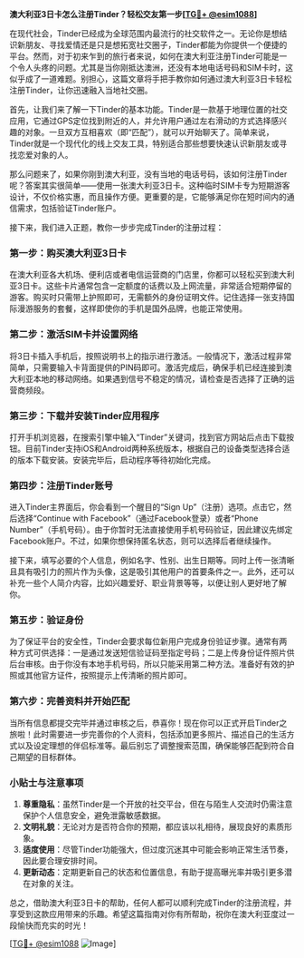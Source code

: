 **澳大利亚3日卡怎么注册Tinder？轻松交友第一步[[TG💪+ @esim1088](https://t.me/s/esim1088)]**

在现代社会，Tinder已经成为全球范围内最流行的社交软件之一。无论你是想结识新朋友、寻找爱情还是只是想拓宽社交圈子，Tinder都能为你提供一个便捷的平台。然而，对于初来乍到的旅行者来说，如何在澳大利亚注册Tinder可能是一个令人头疼的问题。尤其是当你刚抵达澳洲，还没有本地电话号码和SIM卡时，这似乎成了一道难题。别担心，这篇文章将手把手教你如何通过澳大利亚3日卡轻松注册Tinder，让你迅速融入当地社交圈。

首先，让我们来了解一下Tinder的基本功能。Tinder是一款基于地理位置的社交应用，它通过GPS定位找到附近的人，并允许用户通过左右滑动的方式选择感兴趣的对象。一旦双方互相喜欢（即“匹配”），就可以开始聊天了。简单来说，Tinder就是一个现代化的线上交友工具，特别适合那些想要快速认识新朋友或寻找恋爱对象的人。

那么问题来了，如果你刚到澳大利亚，没有当地的电话号码，该如何注册Tinder呢？答案其实很简单——使用一张澳大利亚3日卡。这种临时SIM卡专为短期游客设计，不仅价格实惠，而且操作方便。更重要的是，它能够满足你在短时间内的通信需求，包括验证Tinder账户。

接下来，我们进入正题，教你一步步完成Tinder的注册过程：

### 第一步：购买澳大利亚3日卡

在澳大利亚各大机场、便利店或者电信运营商的门店里，你都可以轻松买到澳大利亚3日卡。这些卡片通常包含一定额度的话费以及上网流量，非常适合短期停留的游客。购买时只需带上护照即可，无需额外的身份证明文件。记住选择一张支持国际漫游服务的套餐，这样即使你的手机是国外品牌，也能正常使用。

### 第二步：激活SIM卡并设置网络

将3日卡插入手机后，按照说明书上的指示进行激活。一般情况下，激活过程非常简单，只需要输入卡背面提供的PIN码即可。激活完成后，确保手机已经连接到澳大利亚本地的移动网络。如果遇到信号不稳定的情况，请检查是否选择了正确的运营商频段。

### 第三步：下载并安装Tinder应用程序

打开手机浏览器，在搜索引擎中输入“Tinder”关键词，找到官方网站后点击下载按钮。目前Tinder支持iOS和Android两种系统版本，根据自己的设备类型选择合适的版本下载安装。安装完毕后，启动程序等待初始化完成。

### 第四步：注册Tinder账号

进入Tinder主界面后，你会看到一个醒目的“Sign Up”（注册）选项。点击它，然后选择“Continue with Facebook”（通过Facebook登录）或者“Phone Number”（手机号码）。由于你暂时无法直接使用手机号码验证，因此建议先绑定Facebook账户。不过，如果你想保持匿名状态，则可以选择后者继续操作。

接下来，填写必要的个人信息，例如名字、性别、出生日期等。同时上传一张清晰且具有吸引力的照片作为头像，这是吸引其他用户的首要条件之一。此外，还可以补充一些个人简介内容，比如兴趣爱好、职业背景等等，以便让别人更好地了解你。

### 第五步：验证身份

为了保证平台的安全性，Tinder会要求每位新用户完成身份验证步骤。通常有两种方式可供选择：一是通过发送短信验证码至指定号码；二是上传身份证件照片供后台审核。由于你没有本地手机号码，所以只能采用第二种方法。准备好有效的护照或其他官方证件，按照提示上传清晰的照片即可。

### 第六步：完善资料并开始匹配

当所有信息都提交完毕并通过审核之后，恭喜你！现在你可以正式开启Tinder之旅啦！此时需要进一步完善你的个人资料，包括添加更多照片、描述自己的生活方式以及设定理想的伴侣标准等。最后别忘了调整搜索范围，确保能够匹配到符合自己期望的目标群体。

### 小贴士与注意事项

1. **尊重隐私**：虽然Tinder是一个开放的社交平台，但在与陌生人交流时仍需注意保护个人信息安全，避免泄露敏感数据。
2. **文明礼貌**：无论对方是否符合你的预期，都应该以礼相待，展现良好的素质形象。
3. **适度使用**：尽管Tinder功能强大，但过度沉迷其中可能会影响正常生活节奏，因此要合理安排时间。
4. **更新动态**：定期更新自己的状态和位置信息，有助于提高曝光率并吸引更多潜在对象的关注。

总之，借助澳大利亚3日卡的帮助，任何人都可以顺利完成Tinder的注册流程，并享受到这款应用带来的乐趣。希望这篇指南对你有所帮助，祝你在澳大利亚度过一段愉快而充实的时光！

[[TG💪+ @esim1088](https://t.me/s/esim1088) ![Image](https://i.postimg.cc/4NQfJmqS/Snipaste-2025-05-13-00-14-12.png)]